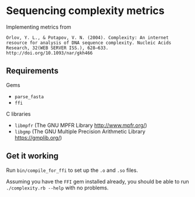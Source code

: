 # Sequencing complexity metrics #

Implementing metrics from

    Orlov, Y. L., & Potapov, V. N. (2004). Complexity: An internet resource for analysis of DNA sequence complexity. Nucleic Acids Research, 32(WEB SERVER ISS.), 628–633. http://doi.org/10.1093/nar/gkh466

## Requirements ##

Gems

- `parse_fasta`
- `ffi`

C libraries

- `libmpfr` (The GNU MPFR Library http://www.mpfr.org/)
- `libgmp` (The GNU Multiple Precision Arithmetic Library https://gmplib.org/)

## Get it working ##

Run `bin/compile_for_ffi` to set up the `.o` and `.so` files.

Assuming you have the `FFI` gem installed already, you should be able
to run `./complexity.rb --help` with no problems.
